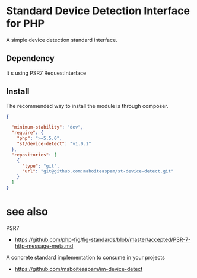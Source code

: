 # Standard Device Detection Interface for PHP

A simple device detection standard interface.

## Dependency

It s using PSR7 RequestInterface


## Install

The recommended way to install the module is through composer.

```json
{

  "minimum-stability": "dev",
  "require": {
    "php": ">=5.5.0",
    "st/device-detect": "v1.0.1"
  },
  "repositories": [
    {
      "type": "git",
      "url": "git@github.com:maboiteaspam/st-device-detect.git"
    }
  ]
}

```

# see also

PSR7

- https://github.com/php-fig/fig-standards/blob/master/accepted/PSR-7-http-message-meta.md

A concrete standard implementation to consume in your projects

- https://github.com/maboiteaspam/im-device-detect
